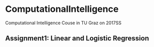 # ComputationalIntelligence
Computational Intelligence Couse in TU Graz on 2017SS
## Assignment1: Linear and Logistic Regression

